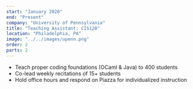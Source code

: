 ```yaml
---
start: "January 2020"
end: "Present"
company: "University of Pennsylvania"
title: "Teaching Assistant: CIS120"
location: "Philadelphia, PA"
image: "../../images/upenn.png"
order: 2
parts: 2
---
```


- Teach proper coding foundations (OCaml & Java) to 400 students
- Co-lead weekly recitations of 15+ students
- Hold office hours and respond on Piazza for individualized instruction
